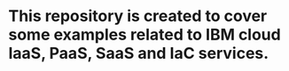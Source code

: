 # This repository is created to cover some examples related to IBM cloud IaaS, PaaS, SaaS and IaC services.
